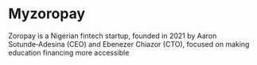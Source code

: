 # Myzoropay
Zoropay is a Nigerian fintech startup, founded in 2021 by Aaron Sotunde‑Adesina (CEO) and Ebenezer Chiazor (CTO), focused on making education financing more accessible
